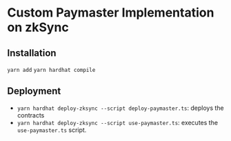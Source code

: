 # Custom Paymaster Implementation on zkSync

## Installation

`yarn add`
`yarn hardhat compile`

## Deployment

- `yarn hardhat deploy-zksync --script deploy-paymaster.ts`: deploys the contracts
- `yarn hardhat deploy-zksync --script use-paymaster.ts`: executes the `use-paymaster.ts` script.
